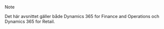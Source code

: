 > [!NOTE]
> Det här avsnittet gäller både Dynamics 365 for Finance and Operations och Dynamics 365 for Retail. 